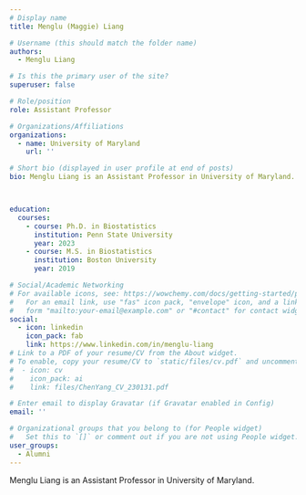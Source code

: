 ```yaml
---
# Display name
title: Menglu (Maggie) Liang

# Username (this should match the folder name)
authors:
  - Menglu Liang

# Is this the primary user of the site?
superuser: false

# Role/position
role: Assistant Professor

# Organizations/Affiliations
organizations:
  - name: University of Maryland
    url: ''

# Short bio (displayed in user profile at end of posts)
bio: Menglu Liang is an Assistant Professor in University of Maryland.



education:
  courses:
    - course: Ph.D. in Biostatistics
      institution: Penn State University
      year: 2023
    - course: M.S. in Biostatistics
      institution: Boston University
      year: 2019

# Social/Academic Networking
# For available icons, see: https://wowchemy.com/docs/getting-started/page-builder/#icons
#   For an email link, use "fas" icon pack, "envelope" icon, and a link in the
#   form "mailto:your-email@example.com" or "#contact" for contact widget.
social:
  - icon: linkedin
    icon_pack: fab
    link: https://www.linkedin.com/in/menglu-liang
# Link to a PDF of your resume/CV from the About widget.
# To enable, copy your resume/CV to `static/files/cv.pdf` and uncomment the lines below.
#  - icon: cv
#    icon_pack: ai
#    link: files/ChenYang_CV_230131.pdf

# Enter email to display Gravatar (if Gravatar enabled in Config)
email: ''

# Organizational groups that you belong to (for People widget)
#   Set this to `[]` or comment out if you are not using People widget.
user_groups:
  - Alumni
---
```


Menglu Liang is an Assistant Professor in University of Maryland.